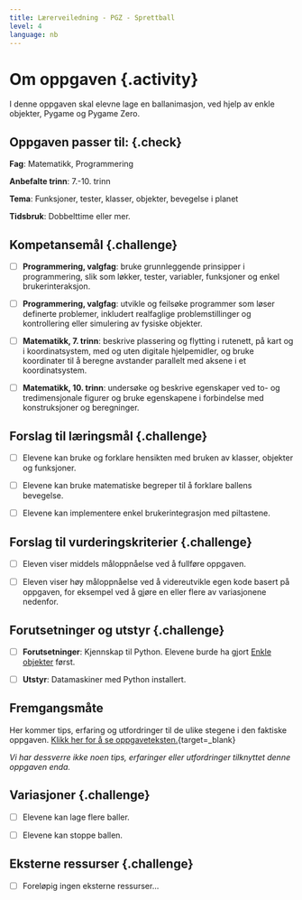 ```yaml
---
title: Lærerveiledning - PGZ - Sprettball
level: 4
language: nb
---
```



# Om oppgaven {.activity}

I denne oppgaven skal elevne lage en ballanimasjon, ved hjelp av enkle objekter,
Pygame og Pygame Zero.

## Oppgaven passer til: {.check}

 __Fag__: Matematikk, Programmering

__Anbefalte trinn__: 7.-10. trinn

__Tema__: Funksjoner, tester, klasser, objekter, bevegelse i planet

__Tidsbruk__: Dobbelttime eller mer.

## Kompetansemål {.challenge}

- [ ] __Programmering, valgfag__: bruke grunnleggende prinsipper i
       programmering, slik som løkker, tester, variabler, funksjoner og enkel
       brukerinteraksjon.

- [ ] __Programmering, valgfag__: utvikle og feilsøke programmer som løser
       definerte problemer, inkludert realfaglige problemstillinger og
       kontrollering eller simulering av fysiske objekter.

- [ ] __Matematikk, 7. trinn__: beskrive plassering og flytting i rutenett, på
       kart og i koordinatsystem, med og uten digitale hjelpemidler, og bruke
       koordinater til å beregne avstander parallelt med aksene i et
       koordinatsystem.

- [ ] __Matematikk, 10. trinn__: undersøke og beskrive egenskaper ved to- og
       tredimensjonale figurer og bruke egenskapene i forbindelse med
       konstruksjoner og beregninger.

## Forslag til læringsmål {.challenge}

- [ ] Elevene kan bruke og forklare hensikten med bruken av klasser, objekter og
      funksjoner.

- [ ] Elevene kan bruke matematiske begreper til å forklare ballens bevegelse.

- [ ] Elevene kan implementere enkel brukerintegrasjon med piltastene.

## Forslag til vurderingskriterier {.challenge}

- [ ] Eleven viser middels måloppnåelse ved å fullføre oppgaven.

- [ ] Eleven viser høy måloppnåelse ved å videreutvikle egen kode basert på
       oppgaven, for eksempel ved å gjøre en eller flere av variasjonene
       nedenfor.

## Forutsetninger og utstyr {.challenge}
- [ ] __Forutsetninger__: Kjennskap til Python. Elevene burde ha gjort [Enkle
       objekter](../enkle_objekter/enkle_objekter.html) først.

- [ ] __Utstyr__: Datamaskiner med Python installert.

## Fremgangsmåte

Her kommer tips, erfaring og utfordringer til de ulike stegene i den faktiske
oppgaven. [Klikk her for å se
oppgaveteksten.](../sprettball/sprettball.html){target=_blank}

_Vi har dessverre ikke noen tips, erfaringer eller utfordringer tilknyttet denne
oppgaven enda._

## Variasjoner {.challenge}

- [ ] Elevene kan lage flere baller.

- [ ] Elevene kan stoppe ballen.

## Eksterne ressurser {.challenge}

- [ ] Foreløpig ingen eksterne ressurser...
